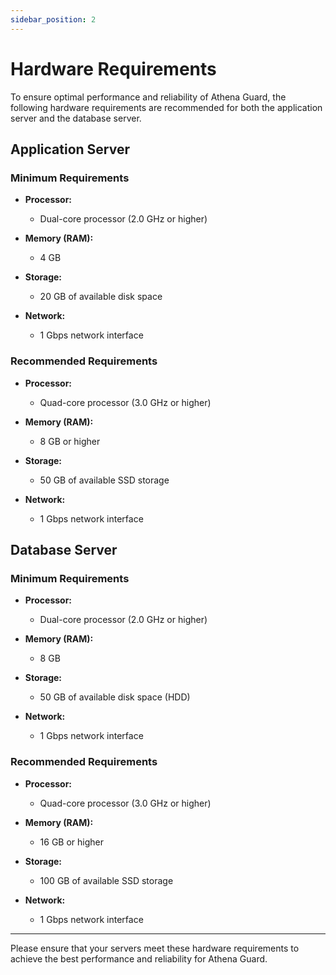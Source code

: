 ```yaml
---
sidebar_position: 2
---
```


# Hardware Requirements

To ensure optimal performance and reliability of Athena Guard, the following hardware requirements are recommended for both the application server and the database server.

## Application Server

### Minimum Requirements

- **Processor:**
  - Dual-core processor (2.0 GHz or higher)

- **Memory (RAM):**
  - 4 GB

- **Storage:**
  - 20 GB of available disk space

- **Network:**
  - 1 Gbps network interface

### Recommended Requirements

- **Processor:**
  - Quad-core processor (3.0 GHz or higher)

- **Memory (RAM):**
  - 8 GB or higher

- **Storage:**
  - 50 GB of available SSD storage

- **Network:**
  - 1 Gbps network interface

## Database Server

### Minimum Requirements

- **Processor:**
  - Dual-core processor (2.0 GHz or higher)

- **Memory (RAM):**
  - 8 GB

- **Storage:**
  - 50 GB of available disk space (HDD)

- **Network:**
  - 1 Gbps network interface

### Recommended Requirements

- **Processor:**
  - Quad-core processor (3.0 GHz or higher)

- **Memory (RAM):**
  - 16 GB or higher

- **Storage:**
  - 100 GB of available SSD storage

- **Network:**
  - 1 Gbps network interface

---

Please ensure that your servers meet these hardware requirements to achieve the best performance and reliability for Athena Guard.